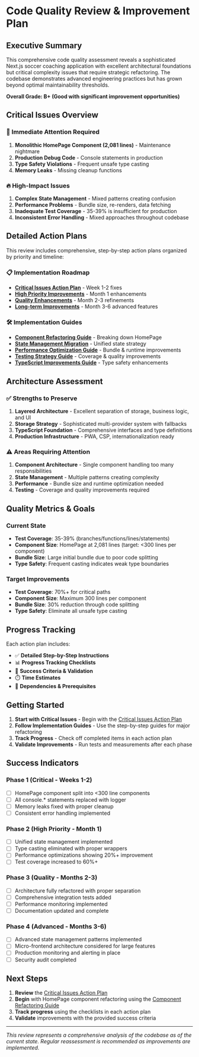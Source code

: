 # Code Quality Review & Improvement Plan

## Executive Summary

This comprehensive code quality assessment reveals a sophisticated Next.js soccer coaching application with excellent architectural foundations but critical complexity issues that require strategic refactoring. The codebase demonstrates advanced engineering practices but has grown beyond optimal maintainability thresholds.

**Overall Grade: B+ (Good with significant improvement opportunities)**

## Critical Issues Overview

### 🚨 Immediate Attention Required

1. **Monolithic HomePage Component (2,081 lines)** - Maintenance nightmare
2. **Production Debug Code** - Console statements in production
3. **Type Safety Violations** - Frequent unsafe type casting
4. **Memory Leaks** - Missing cleanup functions

### 🔥 High-Impact Issues

1. **Complex State Management** - Mixed patterns creating confusion
2. **Performance Problems** - Bundle size, re-renders, data fetching
3. **Inadequate Test Coverage** - 35-39% is insufficient for production
4. **Inconsistent Error Handling** - Mixed approaches throughout codebase

## Detailed Action Plans

This review includes comprehensive, step-by-step action plans organized by priority and timeline:

### 📋 Implementation Roadmap

- **[Critical Issues Action Plan](CRITICAL_ISSUES_ACTION_PLAN.md)** - Week 1-2 fixes
- **[High Priority Improvements](HIGH_PRIORITY_IMPROVEMENTS.md)** - Month 1 enhancements  
- **[Quality Enhancements](QUALITY_ENHANCEMENTS.md)** - Month 2-3 refinements
- **[Long-term Improvements](LONG_TERM_IMPROVEMENTS.md)** - Month 3-6 advanced features

### 🛠 Implementation Guides

- **[Component Refactoring Guide](guides/COMPONENT_REFACTORING_GUIDE.md)** - Breaking down HomePage
- **[State Management Migration](guides/STATE_MANAGEMENT_MIGRATION.md)** - Unified state strategy
- **[Performance Optimization Guide](guides/PERFORMANCE_OPTIMIZATION_GUIDE.md)** - Bundle & runtime improvements
- **[Testing Strategy Guide](guides/TESTING_STRATEGY_GUIDE.md)** - Coverage & quality improvements
- **[TypeScript Improvements Guide](guides/TYPESCRIPT_IMPROVEMENTS_GUIDE.md)** - Type safety enhancements

## Architecture Assessment

### ✅ Strengths to Preserve

1. **Layered Architecture** - Excellent separation of storage, business logic, and UI
2. **Storage Strategy** - Sophisticated multi-provider system with fallbacks
3. **TypeScript Foundation** - Comprehensive interfaces and type definitions
4. **Production Infrastructure** - PWA, CSP, internationalization ready

### ⚠️ Areas Requiring Attention

1. **Component Architecture** - Single component handling too many responsibilities
2. **State Management** - Multiple patterns creating complexity
3. **Performance** - Bundle size and runtime optimization needed
4. **Testing** - Coverage and quality improvements required

## Quality Metrics & Goals

### Current State
- **Test Coverage**: 35-39% (branches/functions/lines/statements)
- **Component Size**: HomePage at 2,081 lines (target: <300 lines per component)
- **Bundle Size**: Large initial bundle due to poor code splitting
- **Type Safety**: Frequent casting indicates weak type boundaries

### Target Improvements
- **Test Coverage**: 70%+ for critical paths
- **Component Size**: Maximum 300 lines per component
- **Bundle Size**: 30% reduction through code splitting
- **Type Safety**: Eliminate all unsafe type casting

## Progress Tracking

Each action plan includes:
- ✅ **Detailed Step-by-Step Instructions**
- 📊 **Progress Tracking Checklists**
- 🎯 **Success Criteria & Validation**
- ⏱️ **Time Estimates**
- 🔄 **Dependencies & Prerequisites**

## Getting Started

1. **Start with Critical Issues** - Begin with the [Critical Issues Action Plan](CRITICAL_ISSUES_ACTION_PLAN.md)
2. **Follow Implementation Guides** - Use the step-by-step guides for major refactoring
3. **Track Progress** - Check off completed items in each action plan
4. **Validate Improvements** - Run tests and measurements after each phase

## Success Indicators

### Phase 1 (Critical - Weeks 1-2)
- [ ] HomePage component split into <300 line components
- [ ] All console.* statements replaced with logger
- [ ] Memory leaks fixed with proper cleanup
- [ ] Consistent error handling implemented

### Phase 2 (High Priority - Month 1)  
- [ ] Unified state management implemented
- [ ] Type casting eliminated with proper wrappers
- [ ] Performance optimizations showing 20%+ improvement
- [ ] Test coverage increased to 60%+

### Phase 3 (Quality - Months 2-3)
- [ ] Architecture fully refactored with proper separation
- [ ] Comprehensive integration tests added
- [ ] Performance monitoring implemented
- [ ] Documentation updated and complete

### Phase 4 (Advanced - Months 3-6)
- [ ] Advanced state management patterns implemented
- [ ] Micro-frontend architecture considered for large features
- [ ] Production monitoring and alerting in place
- [ ] Security audit completed

## Next Steps

1. **Review** the [Critical Issues Action Plan](CRITICAL_ISSUES_ACTION_PLAN.md)
2. **Begin** with HomePage component refactoring using the [Component Refactoring Guide](guides/COMPONENT_REFACTORING_GUIDE.md)
3. **Track progress** using the checklists in each action plan
4. **Validate** improvements with the provided success criteria

---

*This review represents a comprehensive analysis of the codebase as of the current state. Regular reassessment is recommended as improvements are implemented.*